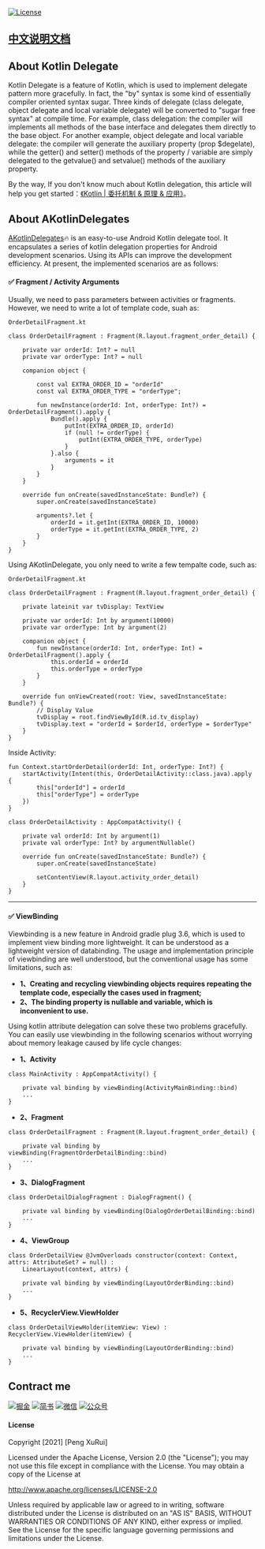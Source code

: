 [![License][licenseSvg]][license]

## [中文说明文档][readme-cn]

## About Kotlin Delegate

Kotlin Delegate is a feature of Kotlin, which is used to implement delegate pattern more gracefully. In fact, the "by" syntax is some kind of essentially compiler oriented syntax sugar. Three kinds of delegate (class delegate, object delegate and local variable delegate) will be converted to "sugar free syntax" at compile time. For example, class delegation: the compiler will implements all methods of the base interface and delegates them directly to the base object. For another example, object delegate and local variable delegate: the compiler will generate the auxiliary property (prop $degelate), while the getter() and setter() methods of the property / variable are simply delegated to the getvalue() and setvalue() methods of the auxiliary property.

By the way, If you don't know much about Kotlin delegation, this article will help you get started：[《Kotlin | 委托机制 & 原理 & 应用》](https://juejin.cn/post/6958346113552220173)。

## About AKotlinDelegates

[AKotlinDelegates](https://github.com/pengxurui/DemoHall/tree/main/AKotlinDelegates)🔥 is an easy-to-use Android Kotlin delegate tool. It encapsulates a series of kotlin delegation properties for Android development scenarios. Using its APIs can improve the development efficiency. At present, the implemented scenarios are as follows:

#### ✅ Fragment / Activity Arguments

Usually, we need to pass parameters between activities or fragments. However, we need to write a lot of template code, suah as:

`OrderDetailFragment.kt`
```
class OrderDetailFragment : Fragment(R.layout.fragment_order_detail) {

    private var orderId: Int? = null
    private var orderType: Int? = null

    companion object {

        const val EXTRA_ORDER_ID = "orderId"
        const val EXTRA_ORDER_TYPE = "orderType";

        fun newInstance(orderId: Int, orderType: Int?) = OrderDetailFragment().apply {
            Bundle().apply {
                putInt(EXTRA_ORDER_ID, orderId)
                if (null != orderType) {
                    putInt(EXTRA_ORDER_TYPE, orderType)
                }
            }.also {
                arguments = it
            }
        }
    }

    override fun onCreate(savedInstanceState: Bundle?) {
        super.onCreate(savedInstanceState)

        arguments?.let {
            orderId = it.getInt(EXTRA_ORDER_ID, 10000)
            orderType = it.getInt(EXTRA_ORDER_TYPE, 2)
        }
    }
}
```

Using AKotlinDelegate, you only need to write a few tempalte code, such as:

`OrderDetailFragment.kt`
```
class OrderDetailFragment : Fragment(R.layout.fragment_order_detail) {

    private lateinit var tvDisplay: TextView

    private var orderId: Int by argument(10000)
    private var orderType: Int by argument(2)

    companion object {
        fun newInstance(orderId: Int, orderType: Int) = OrderDetailFragment().apply {
            this.orderId = orderId
            this.orderType = orderType
        }
    }

    override fun onViewCreated(root: View, savedInstanceState: Bundle?) {
        // Display Value
        tvDisplay = root.findViewById(R.id.tv_display)
        tvDisplay.text = "orderId = $orderId, orderType = $orderType"
    }
}
```

Inside Activity:

```
fun Context.startOrderDetail(orderId: Int, orderType: Int?) {
    startActivity(Intent(this, OrderDetailActivity::class.java).apply {
        this["orderId"] = orderId
        this["orderType"] = orderType
    })
}

class OrderDetailActivity : AppCompatActivity() {

    private val orderId: Int by argument(1)
    private val orderType: Int? by argumentNullable()

    override fun onCreate(savedInstanceState: Bundle?) {
        super.onCreate(savedInstanceState)

        setContentView(R.layout.activity_order_detail)
    }
}
```

---
#### ✅ ViewBinding

Viewbinding is a new feature in Android gradle plug 3.6, which is used to implement view binding more lightweight. It can be understood as a lightweight version of databinding. The usage and implementation principle of viewbinding are well understood, but the conventional usage has some limitations, such as:

- **1、Creating and recycling viewbinding objects requires repeating the template code, especially the cases used in fragment;**
- **2、The binding property is nullable and variable, which is inconvenient to use.**

Using kotlin attribute delegation can solve these two problems gracefully. You can easily use viewbinding in the following scenarios without worrying about memory leakage caused by life cycle changes:

- **1、Activity**
```
class MainActivity : AppCompatActivity() {

    private val binding by viewBinding(ActivityMainBinding::bind)
    ...
}
```
- **2、Fragment**
```
class OrderDetailFragment : Fragment(R.layout.fragment_order_detail) {

    private val binding by viewBinding(FragmentOrderDetailBinding::bind)
    ...
}
```
- **3、DialogFragment**
```
class OrderDetailDialogFragment : DialogFragment() {

    private val binding by viewBinding(DialogOrderDetailBinding::bind)
    ...
}
```
- **4、ViewGroup**
```
class OrderDetailView @JvmOverloads constructor(context: Context, attrs: AttributeSet? = null) :
    LinearLayout(context, attrs) {

    private val binding by viewBinding(LayoutOrderBinding::bind)
    ...
}
```
- **5、RecyclerView.ViewHolder**
```
class OrderDetailViewHolder(itemView: View) : RecyclerView.ViewHolder(itemView) {

    private val binding by viewBinding(LayoutOrderBinding::bind)
    ...
}
```

## Contract me

[![掘金][juejinSvg]][juejin] [![简书][jianshuSvg]][jianshu] [![微信][wechatSvg]][wechat] [![公众号][wechatPublicSvg]][wechatPublic]

#### License
Copyright [2021] [Peng XuRui]

Licensed under the Apache License, Version 2.0 (the "License");
you may not use this file except in compliance with the License.
You may obtain a copy of the License at

http://www.apache.org/licenses/LICENSE-2.0

Unless required by applicable law or agreed to in writing, software
distributed under the License is distributed on an "AS IS" BASIS,
WITHOUT WARRANTIES OR CONDITIONS OF ANY KIND, either express or implied.
See the License for the specific language governing permissions and
limitations under the License.

[licenseSvg]: https://img.shields.io/badge/License-Apache--2.0-brightgreen.svg
[license]: https://github.com/pengxurui/DemoHall/blob/main/LICENSE

[readme-cn]: https://github.com/pengxurui/DemoHall/blob/main/KotlinDelegate/README-CN.md

[juejinSvg]: https://img.shields.io/badge/%E6%8E%98%E9%87%91-%40%E5%BD%AD%E4%B8%91%E4%B8%91-blue
[juejin]: https://juejin.cn/user/1063982987230392

[jianshuSvg]: https://img.shields.io/badge/%E7%AE%80%E4%B9%A6-%40%E5%BD%AD%E4%B8%91%E4%B8%91-blue
[jianshu]: https://www.jianshu.com/u/d9761b0d1618

[wechatSvg]: https://img.shields.io/badge/WeChat-%40%E5%BD%AD%E6%97%AD%E9%94%90-blue
[wechat]: https://github.com/pengxurui/DemoHall/blob/main/images/wechat.jpeg

[wechatPublicSvg]: https://img.shields.io/badge/WeChat%20Public-%40%E5%BD%AD%E6%97%AD%E9%94%90-blue
[wechatPublic]: https://github.com/pengxurui/DemoHall/blob/main/images/wechat_public.jpg
